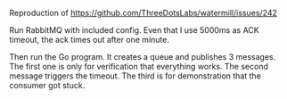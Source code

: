 Reproduction of https://github.com/ThreeDotsLabs/watermill/issues/242

Run RabbitMQ with included config. Even that I use 5000ms as ACK timeout, the ack times out after one minute.

Then run the Go program. It creates a queue and publishes 3 messages. The first one is only for verification that everything works. The second message triggers the timeout. The third is for demonstration that the consumer got stuck. 
